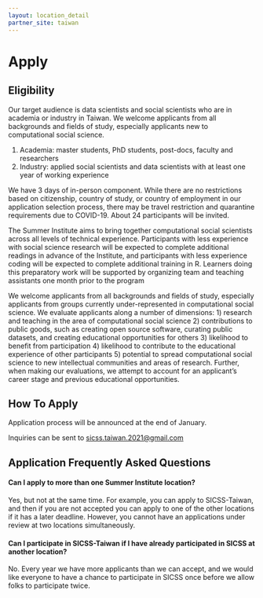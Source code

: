 ```yaml
---
layout: location_detail
partner_site: taiwan
---
```


# Apply

## Eligibility

Our target audience is data scientists and social scientists who are in academia or industry in Taiwan. We welcome applicants from all backgrounds and fields of study, especially applicants new to computational social science.

1) Academia: master students, PhD students, post-docs, faculty and researchers 
2) Industry: applied social scientists and data scientists with at least one year of working experience

We have 3 days of in-person component. While there are no restrictions based on citizenship, country of study, or country of employment in our application selection process, there may be travel restriction and quarantine requirements due to COVID-19. About 24 participants will be invited.

The Summer Institute aims to bring together computational social scientists across all levels of technical experience. Participants with less experience with social science research will be expected to complete additional readings in advance of the Institute, and participants with less experience coding will be expected to complete additional training in R. Learners doing this preparatory work will be supported by organizing team and teaching assistants one month prior to the program

We welcome applicants from all backgrounds and fields of study, especially applicants from groups currently under-represented in computational social science. We evaluate applicants along a number of dimensions: 1) research and teaching in the area of computational social science 2) contributions to public goods, such as creating open source software, curating public datasets, and creating educational opportunities for others 3) likelihood to benefit from participation 4) likelihood to contribute to the educational experience of other participants 5) potential to spread computational social science to new intellectual communities and areas of research. Further, when making our evaluations, we attempt to account for an applicant’s career stage and previous educational opportunities.

## How To Apply

Application process will be announced at the end of January.

Inquiries can be sent to sicss.taiwan.2021@gmail.com 

## Application Frequently Asked Questions

#### Can I apply to more than one Summer Institute location?

Yes, but not at the same time. For example, you can apply to SICSS-Taiwan, and then if you are not accepted you can apply to one of the other locations if it has a later deadline. However, you cannot have an applications under review at two locations simultaneously.

#### Can I participate in SICSS-Taiwan if I have already participated in SICSS at another location?

No. Every year we have more applicants than we can accept, and we would like everyone to have a chance to participate in SICSS once before we allow folks to participate twice.
